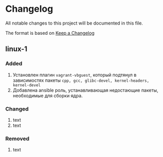 # Changelog

All notable changes to this project will be documented in this file.

The format is based on [Keep a Changelog](https://keepachangelog.com/en/1.0.0/)

## linux-1

### Added

 1. Установлен плагин `vagrant-vbguest`, который подтянул в зависимостях пакеты `cpp, gcc, glibc-devel, kernel-headers, kernel-devel`
 2. Добавлена ansible роль, устанавливающая недостающие пакеты, необходимые для сборки ядра.

### Changed

 1. text
 2. text

### Removed

 1. text
